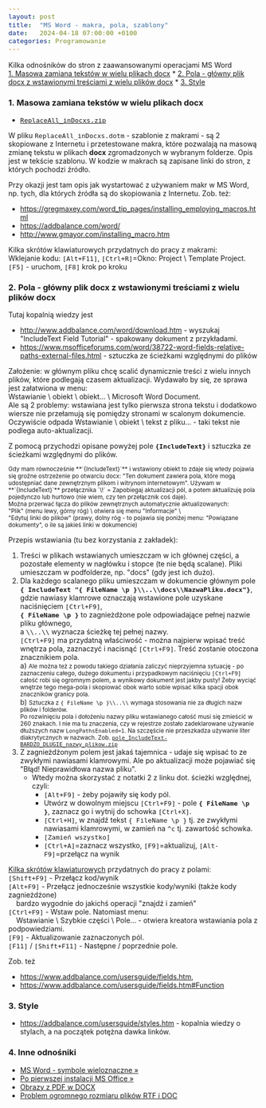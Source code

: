 ```yaml
---
layout: post
title:  "MS Word - makra, pola, szablony"
date:   2024-04-18 07:00:00 +0100
categories: Programowanie
---
```


Kilka odnośników do stron z zaawansowanymi operacjami MS Word  
[1.&nbsp;Masowa zamiana tekstów w wielu plikach docx]({{site.url}}{{site.baseurl}}{{page.url}}#1masowa-zamiana-tekstów-w-wielu-plikach-docx) * 
[2.&nbsp;Pola - główny plik docx z wstawionymi treściami z wielu plików docx]({{site.url}}{{site.baseurl}}{{page.url}}#2pola---główny-plik-docx-z-wstawionymi-treściami-z-wielu-plików-docx) * 
[3.&nbsp;Style]({{site.url}}{{site.baseurl}}{{page.url}}#3style) 


<style>.date{font-size: smaller;color:#828282;}</style>

### 1. Masowa zamiana tekstów w wielu plikach docx

* [`ReplaceAll_inDocxs.zip`]({{site.baseurl}}/assets/files/ReplaceAll_inDocxs.zip)

W pliku `ReplaceAll_inDocxs.dotm` - szablonie z makrami - są 2 skopiowane z Internetu i przetestowane makra, 
które pozwalają na masową zmianę tekstu w plikach **docx** zgromadzonych w wybranym folderze. Opis jest w tekście szablonu. 
W kodzie w makrach są zapisane linki do stron, z których pochodzi źródło.

Przy okazji jest tam opis jak wystartować z używaniem makr w MS Word, np. tych, dla których źródła są do skopiowania z Internetu.
Zob. też: 
* <https://gregmaxey.com/word_tip_pages/installing_employing_macros.html>
* <https://addbalance.com/word/>
* <http://www.gmayor.com/installing_macro.htm>

Kilka skrótów klawiaturowych przydatnych do pracy z makrami:  
Wklejanie kodu: `[Alt+F11]`, `[Ctrl+R]`=Okno: Project \ Template Project.  
`[F5]` - uruchom, `[F8]` krok po kroku

### 2. Pola - główny plik docx z wstawionymi treściami z wielu plików docx

Tutaj kopalnią wiedzy jest 

* <http://www.addbalance.com/word/download.htm> - wyszukaj "IncludeText Field Tutorial" - spakowany dokument z przykładami.
* <https://www.msofficeforums.com/word/38722-word-fields-relative-paths-external-files.html> - sztuczka ze ścieżkami względnymi do plików

Założenie: w głównym pliku chcę scalić dynamicznie treści z wielu innych plików, które podlegają czasem aktualizacji. Wydawało by się, ze sprawa jest załatwiona w menu:  
Wstawianie \ obiekt \ obiekt... \ Microsoft Word Document.  
Ale są 2 problemy: wstawiana jest tylko pierwsza strona tekstu i dodatkowo wiersze nie przełamują się pomiędzy stronami w scalonym dokumencie. Oczywiście odpada Wstawianie \ obiekt \ tekst z pliku... - taki tekst nie podlega auto-aktualizacji. 

Z pomocą przychodzi opisane powyżej pole **`{IncludeText}`** i sztuczka ze ścieżkami względnymi do plików.

<small>
Gdy mam równocześnie **`{IncludeText}`** i wstawiony obiekt to zdaje się wtedy pojawia się groźne ostrzeżenie po otwarciu docx: "Ten dokument zawiera pola, które mogą udostępniać dane zewnętrznym plikom i
witrynom internetowym". Używam w **`{IncludeText}`** przełącznika `\!` = Zapobiegaj aktualizacji pól, a potem aktualizuję pola pojedynczo lub hurtowo (nie wiem, czy ten przełącznik coś daje). <br>
Można przerwać łącza do plików zewnętrznych automatycznie aktualizowanych: <br>
"Plik" (menu lewy, górny róg) \ otwiera się menu "Informacje" \ <br>
"Edytuj linki do plików" (prawy, dolny róg - to pojawia się poniżej menu: "Powiązane dokumenty", o ile są jakieś linki w dokumencie)
</small>

Przepis wstawiania (tu bez korzystania z zakładek):

1. Treści w plikach wstawianych umieszczam w ich głównej części, a pozostałe elementy w nagłówku i stopce (te nie będą scalane). Pliki umieszczam w podfolderze, np. "docs" (gdy jest ich dużo).
2. Dla każdego scalanego pliku umieszczam w dokumencie głównym pole  
   **`{ IncludeText "{ FileName \p }\\..\\docs\\NazwaPliku.docx"}`**,  
   gdzie nawiasy klamrowe oznaczają wstawione pole uzyskane naciśnięciem `[Ctrl+F9]`,  
   **`{ FileName \p }`** to zagnieżdżone pole odpowiadające pełnej nazwie pliku głównego,  
   a `\\..\\` wyznacza ścieżkę tej pełnej nazwy.  
   `[Ctrl+F9]` ma przydatną właściwość - można najpierw wpisać treść wnętrza pola, zaznaczyć i nacisnąć `[Ctrl+F9]`. Treść zostanie otoczona znacznikiem pola.  
   a) <small> Ale można też z powodu takiego działania zaliczyć nieprzyjemna sytuację - po zaznaczeniu całego, dużego dokumentu i przypadkowym naciśnięciu `[Ctrl+F9]` całość robi się ogromnym polem, a wynikowy dokument jest jakby pusty! Żeby wyciąć wnętrze tego mega-pola i skopiować obok warto sobie wpisać kilka spacji obok znaczników granicy pola.
   </small>  
   b) <small id=limit260> Sztuczka z `{ FileName \p }\\..\\` wymaga stosowania nie za długich nazw plików i folderów.  
   Po rozwinięciu pola i dołożeniu nazwy pliku wstawianego całość musi się zmieścić w 260 znakach. 
   I nie ma tu znaczenia, czy w rejestrze zostało zadeklarowane używanie dłuższych nazw `LongPathsEnabled=1`. 
   Na szczęście nie przeszkadza używanie liter diakrytycznych w nazwach. 
   Zob. [`pole_IncludeText-BARDZO_DLUGIE_nazwy_plikow.zip`]({{site.baseurl}}/assets/files/pole_IncludeText-BARDZO_DLUGIE_nazwy_plikow.zip)
   </small>
3. Z zagnieżdżonym polem jest jakaś tajemnica - udaje się wpisać to ze zwykłymi nawiasami klamrowymi. Ale po aktualizacji może pojawiać się "Błąd! Nieprawidłowa nazwa pliku". 
    * Wtedy można skorzystać z notatki 2 z linku dot. ścieżki względnej, czyli: 
        * `[Alt+F9]` - żeby pojawiły się kody pól.
        * Utwórz w dowolnym miejscu `[Ctrl+F9]` - pole **`{ FileName \p }`**, zaznacz go i wytnij do schowka `[Ctrl+X]`.
        * `[Ctrl+H]`, w znajdź tekst `{ FileName \p }` tj. ze zwykłymi nawiasami klamrowymi, w zamień na `^c` tj. zawartość schowka.
        * `[Zamień wszystko]`
        * `[Ctrl+A]`=zaznacz wszystko, `[F9]`=aktualizuj, `[Alt-F9]`=przełącz na wynik


[Kilka skrótów klawiaturowych](https://support.microsoft.com/pl-pl/office/skr%C3%B3ty-klawiaturowe-w-programie-word-95ef89dd-7142-4b50-afb2-f762f663ceb2#bkmk_fieldswin) 
przydatnych do pracy z polami:  
`[Shift+F9]` - Przełącz kod/wynik  
`[Alt+F9]` - Przełącz jednocześnie wszystkie kody/wyniki (także kody zagnieżdżone)  
     bardzo wygodnie do jakichś operacji "znajdź i zamień"  
`[Ctrl+F9]` - Wstaw pole. Natomiast menu:  
    Wstawianie \ Szybkie części \ Pole... - otwiera kreatora wstawiania pola z podpowiedziami.  
`[F9]` - Aktualizowanie zaznaczonych pól.  
`[F11]` / `[Shift+F11]` - Następne / poprzednie pole.


Zob. też 
* <https://www.addbalance.com/usersguide/fields.htm>,
* <https://www.addbalance.com/usersguide/fields.htm#Function>

### 3. Style

* <https://addbalance.com/usersguide/styles.htm> - kopalnia wiedzy o stylach, a na początek potężna dawka linków.

### 4. Inne odnośniki

* [MS Word - symbole wieloznaczne »]( https://andrzejq.github.io/Office_S_Tips/docx/2019/09/21/DOCX_wyszukiwanie_symboli_wieloznacznych.html)
* [Po pierwszej instalacji MS Office »]( https://andrzejq.github.io/Office_S_Tips/system/2019/09/20/drobne_podpowiedzi_2.html#po-pierwszej-instalacji-ms-office)
* [Obrazy z PDF w DOCX](https://andrzejq.github.io/Office_S_Tips/pdf_docx/2019/09/23/z_PDF_do_DOCX.html)
* [Problem ogromnego rozmiaru plików RTF i DOC](https://andrzejq.github.io/Office_S_Tips/system/2019/09/20/drobne_podpowiedzi_2.html#problem-ogromnego-rozmiaru-plik%C3%B3w-rtf-i-doc)

<style> code {font-size: 0.93em;}  div.zmniejsz code {font-size: 0.88em;}  </style>

